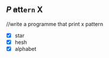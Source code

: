 <!--doing a c programme that print x-->

_P_ ~~a~~__tt__`ern` X</br>
---  
<p> //write a programme that print x pattern</p>

- [x] star
- [x] hesh
- [x] alphabet

```c

```